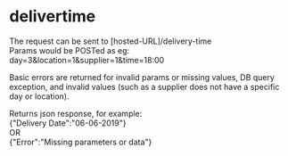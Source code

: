 # delivertime
The request can be sent to [hosted-URL]/delivery-time  
Params would be POSTed as eg:  
day=3&location=1&supplier=1&time=18:00  

Basic errors are returned for invalid params or missing values, DB query exception, and invalid values (such as a supplier does not have a specific day or location).

Returns json response, for example:  
{"Delivery Date":"06-06-2019"}  
OR  
{"Error":"Missing parameters or data"}
